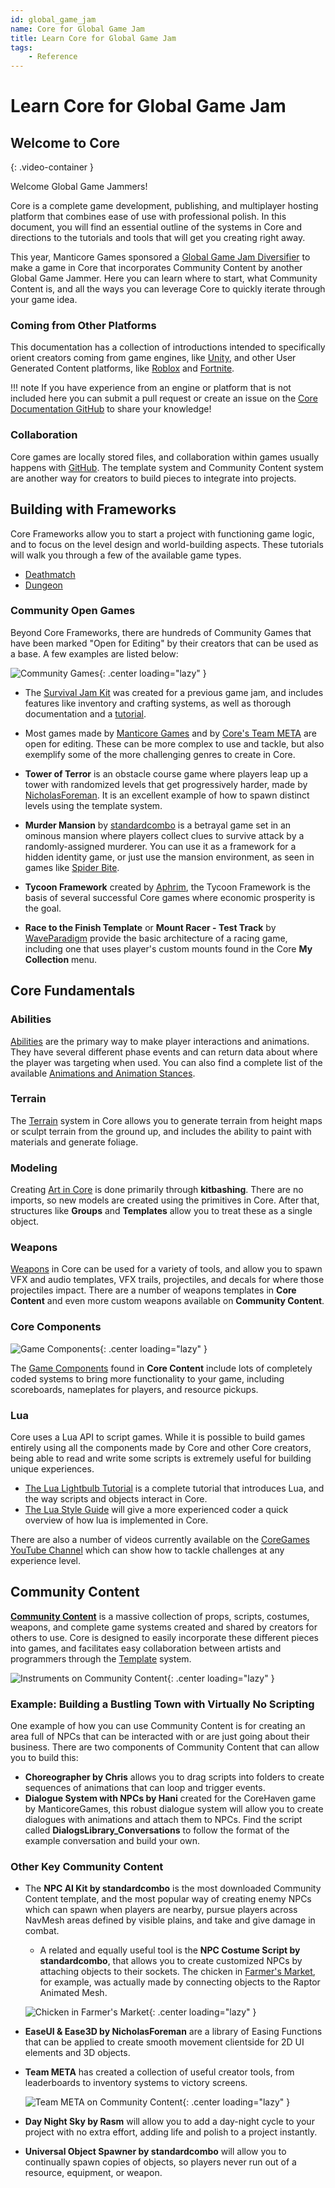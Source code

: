 ```yaml
---
id: global_game_jam
name: Core for Global Game Jam
title: Learn Core for Global Game Jam
tags:
    - Reference
---
```


# Learn Core for Global Game Jam

## Welcome to Core

<lite-youtube videoid="fL6HMs9frgw" playlabel="GGJ Online (2021) Keynote and Theme Reveal Video"></lite-youtube>
{: .video-container }

Welcome Global Game Jammers!

Core is a complete game development, publishing, and multiplayer hosting platform that combines ease of use with professional polish. In this document, you will find an essential outline of the systems in Core and directions to the tutorials and tools that will get you creating right away.

This year, Manticore Games sponsored a [Global Game Jam Diversifier](https://globalgamejam.org/news/ggj-online-diversifiers) to make a game in Core that incorporates Community Content by another Global Game Jammer. Here you can learn where to start, what Community Content is, and all the ways you can leverage Core to quickly iterate through your game idea.

### Coming from Other Platforms

This documentation has a collection of introductions intended to specifically orient creators coming from game engines, like [Unity](unity.md), and other User Generated Content platforms, like [Roblox](roblox.md) and [Fortnite](fornite.md).

!!! note
    If you have experience from an engine or platform that is not included here you can submit a pull request or create an issue on the [Core Documentation GitHub](https://github.com/ManticoreGamesInc/platform-documentation) to share your knowledge!

### Collaboration

Core games are locally stored files, and collaboration within games usually happens with [GitHub](github.md). The template system and Community Content system are another way for creators to build pieces to integrate into projects.

## Building with Frameworks

Core Frameworks allow you to start a project with functioning game logic, and to focus on the level design and world-building aspects. These tutorials will walk you through a few of the available game types.

- [Deathmatch](my_first_multiplayer_game.md)
- [Dungeon](first_game_rpg.md)

### Community Open Games

Beyond Core Frameworks, there are hundreds of Community Games that have been marked "Open for Editing" by their creators that can be used as a base. A few examples are listed below:

![Community Games](../img/GGJ/GGJ_CommunityGames.png){: .center loading="lazy" }

- The [Survival Jam Kit](survival_kit.md) was created for a previous game jam, and includes features like inventory and crafting systems, as well as thorough documentation and a [tutorial](survival_tutorial.md).

- Most games made by [Manticore Games](https://www.coregames.com/user/37edf67a267b45bd8b93be513218b428) and by [Core's Team META](https://www.coregames.com/user/901b7628983c4c8db4282f24afeda57a) are open for editing. These can be more complex to use and tackle, but also exemplify some of the more challenging genres to create in Core.

- **Tower of Terror** is an obstacle course game where players leap up a tower with randomized levels that get progressively harder, made by [NicholasForeman](https://medium.com/core-games/climbing-the-tower-90f9429f73e5). It is an excellent example of how to spawn distinct levels using the template system.

- **Murder Mansion** by [standardcombo](https://www.coregames.com/user/b4c6e32137e54571814b5e8f27aa2fcd) is a betrayal game set in an ominous mansion where players collect clues to survive attack by a randomly-assigned murderer. You can use it as a framework for a hidden identity game, or just use the mansion environment, as seen in games like [Spider Bite](https://www.coregames.com/games/bb231b/spider-bite).

- **Tycoon Framework** created by [Aphrim](https://medium.com/core-games/a-rising-star-4db15f8709f4), the Tycoon Framework is the basis of several successful Core games where economic prosperity is the goal.

- **Race to the Finish Template** or **Mount Racer - Test Track** by [WaveParadigm](https://medium.com/core-games/know-when-to-roll-em-6a71a0d3be1b) provide the basic architecture of a racing game, including one that uses player's custom mounts found in the Core **My Collection** menu.

## Core Fundamentals

### Abilities

[Abilities](abilities.md) are the primary way to make player interactions and animations. They have several different phase events and can return data about where the player was targeting when used. You can also find a complete list of the available [Animations and Animation Stances](../../api/animations.md).

### Terrain

The [Terrain](terrain_reference.md) system in Core allows you to generate terrain from height maps or sculpt terrain from the ground up, and includes the ability to paint with materials and generate foliage.

### Modeling

Creating [Art in Core](art_reference.md) is done primarily through **kitbashing**. There are no imports, so new models are created using the primitives in Core. After that, structures like **Groups** and **Templates** allow you to treat these as a single object.

### Weapons

[Weapons](weapons.md) in Core can be used for a variety of tools, and allow you to spawn VFX and audio templates, VFX trails, projectiles, and decals for where those projectiles impact. There are a number of weapons templates in **Core Content** and even more custom weapons available on **Community Content**.

### Core Components

![Game Components](../img/GGJ/GGJ_GameComponents.png){: .center loading="lazy" }

The [Game Components](../../api/components.md) found in **Core Content** include lots of completely coded systems to bring more functionality to your game, including scoreboards, nameplates for players, and resource pickups.

### Lua

Core uses a Lua API to script games. While it is possible to build games entirely using all the components made by Core and other Core creators, being able to read and write some scripts is extremely useful for building unique experiences.

- [The Lua Lightbulb Tutorial](lua_basics_lightbulb.md) is a complete tutorial that introduces Lua, and the way scripts and objects interact in Core.
- [The Lua Style Guide](lua_style_guide.md) will give a more experienced coder a quick overview of how lua is implemented in Core.

There are also a number of videos currently available on the [CoreGames YouTube Channel](https://www.youtube.com/channel/UCBPqo7cK1bktfRfMGAAqnbQ) which can show how to tackle challenges at any experience level.

## Community Content

[**Community Content**](../getting_started/community_content.md) is a massive collection of props, scripts, costumes, weapons, and complete game systems created and shared by creators for others to use. Core is designed to easily incorporate these different pieces into games, and facilitates easy collaboration between artists and programmers through the [Template](template_reference.md) system.

![Instruments on Community Content](../img/GGJ/GGJ_CommunityContentInstruments.png){: .center loading="lazy" }

### Example: Building a Bustling Town with Virtually No Scripting

One example of how you can use Community Content is for creating an area full of NPCs that can be interacted with or are just going about their business. There are two components of Community Content that can allow you to build this:

- **Choreographer by Chris** allows you to drag scripts into folders to create sequences of animations that can loop and trigger events.
- **Dialogue System with NPCs by Hani** created for the CoreHaven game by ManticoreGames, this robust dialogue system will allow you to create dialogues with animations and attach them to NPCs. Find the script called **DialogsLibrary_Conversations** to follow the format of the example conversation and build your own.

### Other Key Community Content

- The **NPC AI Kit by standardcombo** is the most downloaded Community Content template, and the most popular way of creating enemy NPCs which can spawn when players are nearby, pursue players across NavMesh areas defined by visible plains, and take and give damage in combat.
    - A related and equally useful tool is the **NPC Costume Script by standardcombo**, that allows you to create customized NPCs by attaching objects to their sockets. The chicken in [Farmer's Market](https://www.coregames.com/games/67442e/farmers-market), for example, was actually made by connecting objects to the Raptor Animated Mesh.

    ![Chicken in Farmer's Market](../img/GGJ/GGJ_FarmersMarketChicken.png){: .center loading="lazy" }

- **EaseUI & Ease3D by NicholasForeman** are a library of Easing Functions that can be applied to create smooth movement clientside for 2D UI elements and 3D objects.
- **Team META** has created a collection of useful creator tools, from leaderboards to inventory systems to victory screens.

    ![Team META on Community Content](../img/GGJ/GGJ_METACC.png){: .center loading="lazy" }

- **Day Night Sky by Rasm** will allow you to add a day-night cycle to your project with no extra effort, adding life and polish to a project instantly.

- **Universal Object Spawner by standardcombo** will allow you to continually spawn copies of objects, so players never run out of a resource, equipment, or weapon.
